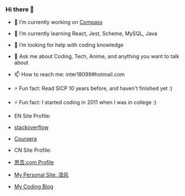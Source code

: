 ### Hi there 👋

<!--
**inter18099/inter18099** is a ✨ _special_ ✨ repository because its `README.md` (this file) appears on your GitHub profile.

Here are some ideas to get you started:

- 🔭 I’m currently working on [Compass](http://www.compass.com/)
- 🌱 I’m currently learning React, Jest, Scheme, MySQL, Java
- 🤔 I’m looking for help with coding knowledge
- 💬 Ask me about Coding, Tech, Anime, and anything you want to talk about
- 📫 How to reach me: inter18099#hotmail.com
- ⚡ Fun fact: Read SICP 10 years before, and haven't finished yet :)
- ⚡ Fun fact: I started coding in 2011 when I was in college :)
-->

- 🔭 I’m currently working on [Compass](http://www.compass.com/)
- 🌱 I’m currently learning React, Jest, Scheme, MySQL, Java
- 🤔 I’m looking for help with coding knowledge
- 💬 Ask me about Coding, Tech, Anime, and anything you want to talk about
- 📫 How to reach me: inter18099#hotmail.com
- ⚡ Fun fact: Read SICP 10 years before, and haven't finished yet :)
- ⚡ Fun fact: I started coding in 2011 when I was in college :)


- EN Site Profile:
- [stackoverflow](https://stackoverflow.com/users/1653657/inter18099)
- [Coursera](https://www.coursera.org/user/62e6d7edc6d9b9e39985cb1c220da0fb)

- CN Site Profile:
- [思否.com Profile](https://segmentfault.com/u/inter18099)
- [My Personal Site: 凛风](https://fengrin.me/)
- [My Coding Blog](https://road.fengrin.me/)
